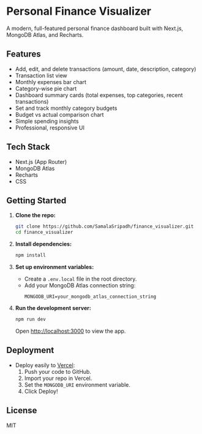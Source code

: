 # Personal Finance Visualizer

A modern, full-featured personal finance dashboard built with Next.js, MongoDB Atlas, and Recharts.

## Features
- Add, edit, and delete transactions (amount, date, description, category)
- Transaction list view
- Monthly expenses bar chart
- Category-wise pie chart
- Dashboard summary cards (total expenses, top categories, recent transactions)
- Set and track monthly category budgets
- Budget vs actual comparison chart
- Simple spending insights
- Professional, responsive UI

## Tech Stack
- Next.js (App Router)
- MongoDB Atlas
- Recharts
- CSS

## Getting Started

1. **Clone the repo:**
   ```bash
   git clone https://github.com/SamalaSripadh/finance_visualizer.git
   cd finance_visualizer
   ```

2. **Install dependencies:**
   ```bash
   npm install
   ```

3. **Set up environment variables:**
   - Create a `.env.local` file in the root directory.
   - Add your MongoDB Atlas connection string:
     ```
     MONGODB_URI=your_mongodb_atlas_connection_string
     ```

4. **Run the development server:**
   ```bash
   npm run dev
   ```
   Open [http://localhost:3000](http://localhost:3000) to view the app.

## Deployment

- Deploy easily to [Vercel](https://vercel.com/):
  1. Push your code to GitHub.
  2. Import your repo in Vercel.
  3. Set the `MONGODB_URI` environment variable.
  4. Click Deploy!

## License
MIT
